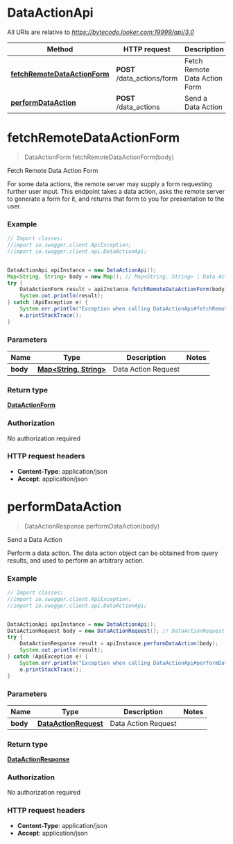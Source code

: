 # DataActionApi

All URIs are relative to *https://bytecode.looker.com:19999/api/3.0*

Method | HTTP request | Description
------------- | ------------- | -------------
[**fetchRemoteDataActionForm**](DataActionApi.md#fetchRemoteDataActionForm) | **POST** /data_actions/form | Fetch Remote Data Action Form
[**performDataAction**](DataActionApi.md#performDataAction) | **POST** /data_actions | Send a Data Action

<a name="fetchRemoteDataActionForm"></a>
# **fetchRemoteDataActionForm**
> DataActionForm fetchRemoteDataActionForm(body)

Fetch Remote Data Action Form

For some data actions, the remote server may supply a form requesting further user input. This endpoint takes a data action, asks the remote server to generate a form for it, and returns that form to you for presentation to the user.

### Example
```java
// Import classes:
//import io.swagger.client.ApiException;
//import io.swagger.client.api.DataActionApi;


DataActionApi apiInstance = new DataActionApi();
Map<String, String> body = new Map(); // Map<String, String> | Data Action Request
try {
    DataActionForm result = apiInstance.fetchRemoteDataActionForm(body);
    System.out.println(result);
} catch (ApiException e) {
    System.err.println("Exception when calling DataActionApi#fetchRemoteDataActionForm");
    e.printStackTrace();
}
```

### Parameters

Name | Type | Description  | Notes
------------- | ------------- | ------------- | -------------
 **body** | [**Map&lt;String, String&gt;**](Map.md)| Data Action Request |

### Return type

[**DataActionForm**](DataActionForm.md)

### Authorization

No authorization required

### HTTP request headers

 - **Content-Type**: application/json
 - **Accept**: application/json

<a name="performDataAction"></a>
# **performDataAction**
> DataActionResponse performDataAction(body)

Send a Data Action

Perform a data action. The data action object can be obtained from query results, and used to perform an arbitrary action.

### Example
```java
// Import classes:
//import io.swagger.client.ApiException;
//import io.swagger.client.api.DataActionApi;


DataActionApi apiInstance = new DataActionApi();
DataActionRequest body = new DataActionRequest(); // DataActionRequest | Data Action Request
try {
    DataActionResponse result = apiInstance.performDataAction(body);
    System.out.println(result);
} catch (ApiException e) {
    System.err.println("Exception when calling DataActionApi#performDataAction");
    e.printStackTrace();
}
```

### Parameters

Name | Type | Description  | Notes
------------- | ------------- | ------------- | -------------
 **body** | [**DataActionRequest**](DataActionRequest.md)| Data Action Request |

### Return type

[**DataActionResponse**](DataActionResponse.md)

### Authorization

No authorization required

### HTTP request headers

 - **Content-Type**: application/json
 - **Accept**: application/json


